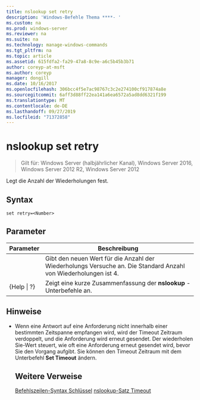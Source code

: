 ```yaml
---
title: nslookup set retry
description: 'Windows-Befehle Thema ****- '
ms.custom: na
ms.prod: windows-server
ms.reviewer: na
ms.suite: na
ms.technology: manage-windows-commands
ms.tgt_pltfrm: na
ms.topic: article
ms.assetid: 615fdfa2-fa29-47a8-8c9e-a6c5b45b3b71
author: coreyp-at-msft
ms.author: coreyp
manager: dongill
ms.date: 10/16/2017
ms.openlocfilehash: 306bcc4f5e7ac98767c3c2e274100cf917874a8e
ms.sourcegitcommit: 6aff3d88ff22ea141a6ea6572a5ad8dd6321f199
ms.translationtype: MT
ms.contentlocale: de-DE
ms.lasthandoff: 09/27/2019
ms.locfileid: "71372858"
---
```

# <a name="nslookup-set-retry"></a>nslookup set retry

>Gilt für: Windows Server (halbjährlicher Kanal), Windows Server 2016, Windows Server 2012 R2, Windows Server 2012

Legt die Anzahl der Wiederholungen fest.
## <a name="syntax"></a>Syntax
```
set retry=<Number>
```
## <a name="parameters"></a>Parameter

|    Parameter    |                                      Beschreibung                                       |
|-----------------|----------------------------------------------------------------------------------------|
|    <Number>     | Gibt den neuen Wert für die Anzahl der Wiederholungs Versuche an. Die Standard Anzahl von Wiederholungen ist 4. |
| {Help &#124; ?} |                 Zeigt eine kurze Zusammenfassung der **nslookup** -Unterbefehle an.                  |

## <a name="remarks"></a>Hinweise
- Wenn eine Antwort auf eine Anforderung nicht innerhalb einer bestimmten Zeitspanne empfangen wird, wird der Timeout Zeitraum verdoppelt, und die Anforderung wird erneut gesendet. Der wiederholen Sie-Wert steuert, wie oft eine Anforderung erneut gesendet wird, bevor Sie den Vorgang aufgibt. Sie können den Timeout Zeitraum mit dem Unterbefehl **Set Timeout** ändern.
  ## <a name="additional-references"></a>Weitere Verweise
  [Befehlszeilen-Syntax Schlüssel](command-line-syntax-key.md)
  [nslookup-Satz Timeout](nslookup-set-timeout.md)

